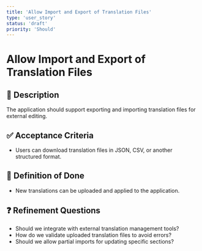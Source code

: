```yaml
---
title: 'Allow Import and Export of Translation Files'
type: 'user_story'
status: 'draft'
priority: 'Should'
---
```


# Allow Import and Export of Translation Files

## 📌 Description

The application should support exporting and importing translation files for external editing.

## ✅ Acceptance Criteria

- Users can download translation files in JSON, CSV, or another structured format.

## 🎯 Definition of Done

- New translations can be uploaded and applied to the application.

## ❓ Refinement Questions

- Should we integrate with external translation management tools?
- How do we validate uploaded translation files to avoid errors?
- Should we allow partial imports for updating specific sections?
